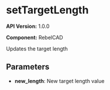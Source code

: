 # setTargetLength

**API Version:** 1.0.0

**Component:** RebelCAD

Updates the target length

## Parameters

- **new_length**: New target length value

